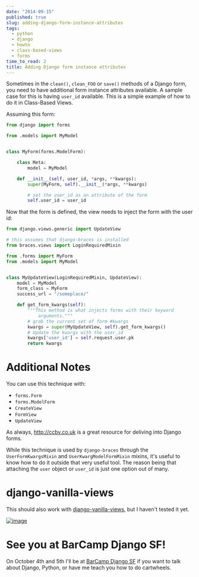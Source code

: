 ```yaml
---
date: "2014-09-15"
published: true
slug: adding-django-form-instance-attributes
tags:
  - python
  - django
  - howto
  - class-based-views
  - forms
time_to_read: 2
title: Adding Django form instance attributes
---
```


Sometimes in the `clean()`, `clean_FOO` or `save()` methods of a Django
form, you need to have additional form instance attributes available. A
sample case for this is having `user_id` available. This is a simple
example of how to do it in Class-Based Views.

Assuming this form:

```python
from django import forms

from .models import MyModel


class MyForm(forms.ModelForm):

    class Meta:
        model = MyModel

    def __init__(self, user_id, *args, **kwargs):
        super(MyForm, self).__init__(*args, **kwargs)

        # set the user_id as an attribute of the form
        self.user_id = user_id
```

Now that the form is defined, the view needs to inject the form with the
user id:

```python
from django.views.generic import UpdateView

# this assumes that django-braces is installed
from braces.views import LoginRequiredMixin

from .forms import MyForm
from .models import MyModel


class MyUpdateView(LoginRequiredMixin, UpdateView):
    model = MyModel
    form_class = MyForm
    success_url = "/someplace/"

    def get_form_kwargs(self):
        """This method is what injects forms with their keyword
            arguments."""
        # grab the current set of form #kwargs
        kwargs = super(MyUpdateView, self).get_form_kwargs()
        # Update the kwargs with the user_id
        kwargs['user_id'] = self.request.user.pk
        return kwargs
```

# Additional Notes

You can use this technique with:

- `forms.Form`
- `forms.ModelForm`
- `CreateView`
- `FormView`
- `UpdateView`

As always, <http://ccbv.co.uk> is a great resource for deliving into
Django forms.

While this technique is used by `django-braces` through the
`UserFormKwargsMixin` and `UserKwargModelFormMixin` mixins, it's useful
to know how to do it outside that very useful tool. The reason being
that attaching the `user` object or `user_id` is just one option out of
many.

# django-vanilla-views

This should also work with
[django-vanilla-views](http://django-vanilla-views.org), but I haven't
tested it yet.

[![image](images/form-attributes.png)](https://twitter.com/audreyr)

# See you at BarCamp Django SF!

On October 4th and 5th I'll be at [BarCamp Django
SF](/barcamp-django-sf.html) if you want to talk
about Django, Python, or have me teach you how to do cartwheels.
